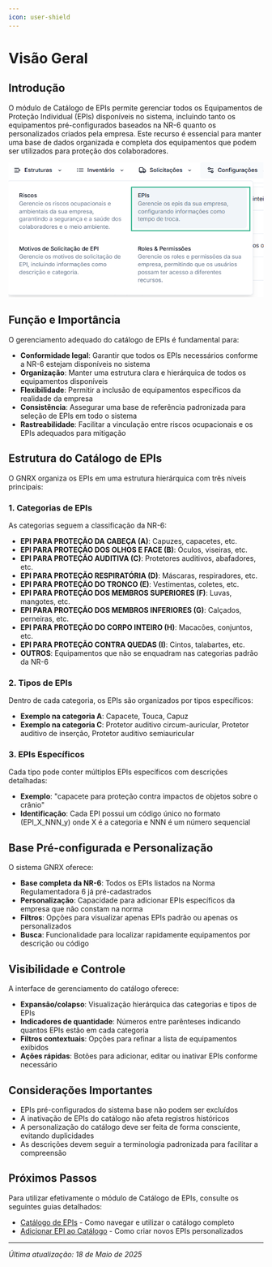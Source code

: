 ```yaml
---
icon: user-shield
---
```


# Visão Geral

## Introdução

O módulo de Catálogo de EPIs permite gerenciar todos os Equipamentos de Proteção Individual (EPIs) disponíveis no sistema, incluindo tanto os equipamentos pré-configurados baseados na NR-6 quanto os personalizados criados pela empresa. Este recurso é essencial para manter uma base de dados organizada e completa dos equipamentos que podem ser utilizados para proteção dos colaboradores.

![Menu de Catálogo de EPIs](<../../.gitbook/assets/image (61).png>)

## Função e Importância

O gerenciamento adequado do catálogo de EPIs é fundamental para:

* **Conformidade legal**: Garantir que todos os EPIs necessários conforme a NR-6 estejam disponíveis no sistema
* **Organização**: Manter uma estrutura clara e hierárquica de todos os equipamentos disponíveis
* **Flexibilidade**: Permitir a inclusão de equipamentos específicos da realidade da empresa
* **Consistência**: Assegurar uma base de referência padronizada para seleção de EPIs em todo o sistema
* **Rastreabilidade**: Facilitar a vinculação entre riscos ocupacionais e os EPIs adequados para mitigação

## Estrutura do Catálogo de EPIs

O GNRX organiza os EPIs em uma estrutura hierárquica com três níveis principais:

### 1. Categorias de EPIs

As categorias seguem a classificação da NR-6:

* **EPI PARA PROTEÇÃO DA CABEÇA (A)**: Capuzes, capacetes, etc.
* **EPI PARA PROTEÇÃO DOS OLHOS E FACE (B)**: Óculos, viseiras, etc.
* **EPI PARA PROTEÇÃO AUDITIVA (C)**: Protetores auditivos, abafadores, etc.
* **EPI PARA PROTEÇÃO RESPIRATÓRIA (D)**: Máscaras, respiradores, etc.
* **EPI PARA PROTEÇÃO DO TRONCO (E)**: Vestimentas, coletes, etc.
* **EPI PARA PROTEÇÃO DOS MEMBROS SUPERIORES (F)**: Luvas, mangotes, etc.
* **EPI PARA PROTEÇÃO DOS MEMBROS INFERIORES (G)**: Calçados, perneiras, etc.
* **EPI PARA PROTEÇÃO DO CORPO INTEIRO (H)**: Macacões, conjuntos, etc.
* **EPI PARA PROTEÇÃO CONTRA QUEDAS (I)**: Cintos, talabartes, etc.
* **OUTROS**: Equipamentos que não se enquadram nas categorias padrão da NR-6

### 2. Tipos de EPIs

Dentro de cada categoria, os EPIs são organizados por tipos específicos:

* **Exemplo na categoria A**: Capacete, Touca, Capuz
* **Exemplo na categoria C**: Protetor auditivo circum-auricular, Protetor auditivo de inserção, Protetor auditivo semiauricular

### 3. EPIs Específicos

Cada tipo pode conter múltiplos EPIs específicos com descrições detalhadas:

* **Exemplo**: "capacete para proteção contra impactos de objetos sobre o crânio"
* **Identificação**: Cada EPI possui um código único no formato (EPI\_X\_NNN\_y) onde X é a categoria e NNN é um número sequencial

## Base Pré-configurada e Personalização

O sistema GNRX oferece:

* **Base completa da NR-6**: Todos os EPIs listados na Norma Regulamentadora 6 já pré-cadastrados
* **Personalização**: Capacidade para adicionar EPIs específicos da empresa que não constam na norma
* **Filtros**: Opções para visualizar apenas EPIs padrão ou apenas os personalizados
* **Busca**: Funcionalidade para localizar rapidamente equipamentos por descrição ou código

## Visibilidade e Controle

A interface de gerenciamento do catálogo oferece:

* **Expansão/colapso**: Visualização hierárquica das categorias e tipos de EPIs
* **Indicadores de quantidade**: Números entre parênteses indicando quantos EPIs estão em cada categoria
* **Filtros contextuais**: Opções para refinar a lista de equipamentos exibidos
* **Ações rápidas**: Botões para adicionar, editar ou inativar EPIs conforme necessário

## Considerações Importantes

* EPIs pré-configurados do sistema base não podem ser excluídos
* A inativação de EPIs do catálogo não afeta registros históricos
* A personalização do catálogo deve ser feita de forma consciente, evitando duplicidades
* As descrições devem seguir a terminologia padronizada para facilitar a compreensão

## Próximos Passos

Para utilizar efetivamente o módulo de Catálogo de EPIs, consulte os seguintes guias detalhados:

* [Catálogo de EPIs](catalogo-epis.md) - Como navegar e utilizar o catálogo completo
* [Adicionar EPI ao Catálogo](adicionar-epi-catalogo.md) - Como criar novos EPIs personalizados



***

_Última atualização: 18 de Maio de 2025_
